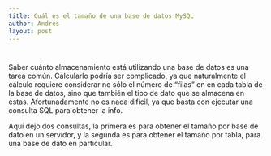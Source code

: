 ```yaml
---
title: Cuál es el tamaño de una base de datos MySQL
author: Andres
layout: post
---
```

#

Saber cuánto almacenamiento está utilizando una base de datos es una tarea común. Calcularlo podría ser complicado, ya que naturalmente el cálculo requiere considerar no sólo el número de “filas” en en cada tabla de la base de datos, sino que también el tipo de dato que se almacena en éstas. Afortunadamente no es nada difícil, ya que basta con ejecutar una consulta SQL para obtener la info.

Aquí dejo dos consultas, la primera es para obtener el tamaño por base de dato en un servidor, y la segunda es para obtener el tamaño por tabla, para una base de dato en particular.



 